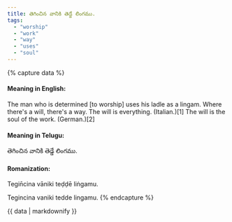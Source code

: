 ```yaml
---
title: తెగించిన వానికి తెడ్డే లింగము.
tags:
  - "worship"
  - "work"
  - "way"
  - "uses"
  - "soul"
---
```


{% capture data %}
#### Meaning in English:
The man who is determined [to worship] uses his ladle as a lingam.
Where there's a will, there's a way.
The will is everything. (Italian.)[1]
The will is the soul of the work. (German.)[2]

#### Meaning in Telugu:
తెగించిన వానికి తెడ్డే లింగము.

#### Romanization:
Tegin̄cina vāniki teḍḍē liṅgamu.

Tegincina vaniki tedde lingamu.
{% endcapture %}

{{ data | markdownify }}

